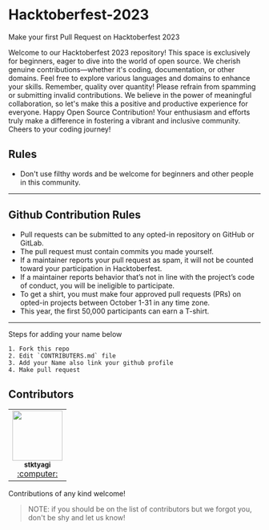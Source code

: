 # Hacktoberfest-2023
Make your first Pull Request on Hacktoberfest 2023

Welcome to our Hacktoberfest 2023 repository! This space is exclusively for beginners, eager to dive into the world of open source. We cherish genuine contributions—whether it's coding, documentation, or other domains. Feel free to explore various languages and domains to enhance your skills. Remember, quality over quantity! Please refrain from spamming or submitting invalid contributions. We believe in the power of meaningful collaboration, so let's make this a positive and productive experience for everyone. Happy Open Source Contribution! Your enthusiasm and efforts truly make a difference in fostering a vibrant and inclusive community. Cheers to your coding journey!

## Rules

- Don't use filthy words and be welcome for beginners and other people in this community.

---

## Github Contribution Rules
- Pull requests can be submitted to any opted-in repository on GitHub or GitLab.
- The pull request must contain commits you made yourself.
- If a maintainer reports your pull request as spam, it will not be counted toward your participation in Hacktoberfest.
- If a maintainer reports behavior that’s not in line with the project’s code of conduct, you will be ineligible to participate.
- To get a shirt, you must make four approved pull requests (PRs) on opted-in projects between October 1-31 in any time zone.
- This year, the first 50,000 participants can earn a T-shirt.
---

Steps for adding your name below

    1. Fork this repo
    2. Edit `CONTRIBUTERS.md` file
    3. Add your Name also link your github profile
    4. Make pull request



## Contributors

<!-- ALL-CONTRIBUTORS-LIST:START - Do not remove or modify this section -->
<!-- prettier-ignore-start -->
<!-- markdownlint-disable -->

<table>
 <tr><td align="center"><a href="https://github.com/stktyagi"><kbd><img src="https://avatars.githubusercontent.com/u/142912014?v=4" width="100px;" alt=""/></kbd><br /><sub><b>stktyagi</b></sub></a><br /><a href="https://github.com/chetanbhasney02/Hacktoberfest-2023/commits?author=stktyagi" title="Code"> :computer: </a> </td>
</tr>
</table>

<!-- markdownlint-enable -->
<!-- prettier-ignore-end -->
<!-- ALL-CONTRIBUTORS-LIST:END -->

Contributions of any kind welcome!

>    NOTE: if you should be on the list of contributors but we forgot you, don't be shy and let us know!

